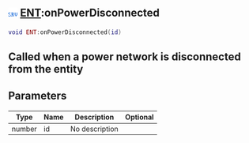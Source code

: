 ## ![server](.gitbook/assets/server.png) [ENT](./home/ENT):onPowerDisconnected

```lua
void ENT:onPowerDisconnected(id)
```

Called when a power network is disconnected from the entity
------
## Parameters

| Type   | Name | Description | Optional |
| ------ | ---- | ----------- | -------: |
| number | id | No description |  |

